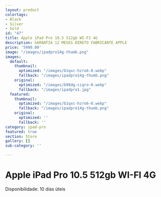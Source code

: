 ```yaml
---
layout: product
colortags:
- Black
- Silver
- Gold
id: "47"
title: Apple iPad Pro 10.5 512gb WI-FI 4G
description: GARANTIA 12 MESES DIRETO FABRICANTE APPLE
price: '5990.00'
image: "/images/ipadpro14g-thumb.png"
images:
  default:
    thumbnail:
      optimized: "/images/b1qxc-hzro6-0.webp"
      fallback: "/images/ipadpro14g-thumb.png"
    original:
      optimized: "/images/b98dg-ciqro-0.webp"
      fallback: "/images/ipadpro1.jpg"
  featured:
    thumbnail:
      optimized: "/images/b1qxc-hzro6-0.webp"
      fallback: "/images/ipadpro14g-thumb.png"
    original:
      optimized: ''
      fallback: ''
category: ipad-pro
featured: true
section: Store
gallery: []
sub-category: ''

---
```

# Apple iPad Pro 10.5 512gb WI-FI 4G

Disponibilidade: 10 dias úteis